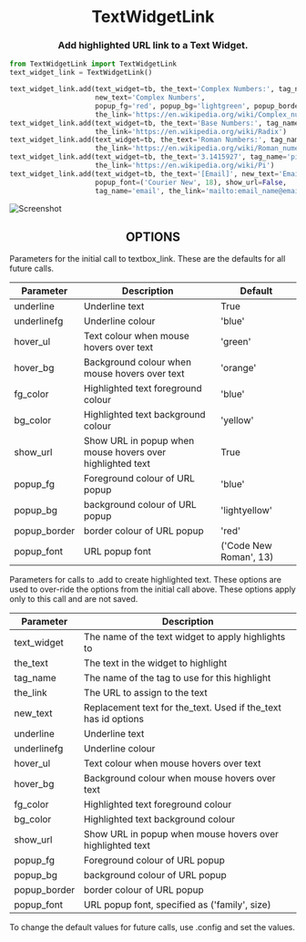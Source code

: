 <h1 align="center">TextWidgetLink</h1>

<h3 align="center">Add highlighted URL link to a Text Widget.</h3>

```python
from TextWidgetLink import TextWidgetLink
text_widget_link = TextWidgetLink()

text_widget_link.add(text_widget=tb, the_text='Complex Numbers:', tag_name='Complex',
                     new_text='Complex Numbers',
                     popup_fg='red', popup_bg='lightgreen', popup_border='purple',
                     the_link='https://en.wikipedia.org/wiki/Complex_number')
text_widget_link.add(text_widget=tb, the_text='Base Numbers:', tag_name='Base', bg_color='gold',
                     the_link='https://en.wikipedia.org/wiki/Radix')
text_widget_link.add(text_widget=tb, the_text='Roman Numbers:', tag_name='Roman',
                     the_link='https://en.wikipedia.org/wiki/Roman_numerals')
text_widget_link.add(text_widget=tb, the_text='3.1415927', tag_name='pi',
                     the_link='https://en.wikipedia.org/wiki/Pi')
text_widget_link.add(text_widget=tb, the_text='[Email]', new_text='Email',
                     popup_font=('Courier New', 18), show_url=False,
                     tag_name='email', the_link='mailto:email_name@email_server')
```
![Screenshot](https://github.com/Crystalline-Entity/TextboxLink/blob/main/textwidgetlink_messagebox.png)
<br>
<h2 align='center'> OPTIONS </h2>
<div align='left'>

Parameters for the initial call to textbox_link. These are the defaults for all future calls.

  | **Parameter** | **Description** | **Default** |
  | --- | --- | --- |
  | underline | Underline text | True |
  | underlinefg | Underline colour | 'blue' |
  | hover_ul | Text colour when mouse hovers over text | 'green' |
  | hover_bg | Background colour when mouse hovers over text | 'orange' |
  | fg_color | Highlighted text foreground colour | 'blue' |
  | bg_color | Highlighted text background colour | 'yellow' |
  | show_url | Show URL in popup when mouse hovers over highlighted text | True |
  | popup_fg | Foreground colour of URL popup | 'blue' |
  | popup_bg | background colour of URL popup | 'lightyellow' |
  | popup_border | border colour of URL popup |  'red' |
  | popup_font | URL popup font | ('Code New Roman', 13) |

Parameters for calls to .add to create highlighted text.
These options are used to over-ride the options from the initial call above. These options apply only to this
call and are not saved.

  | **Parameter** | **Description** |
  | --- | --- |
  | text_widget |  The name of the text widget to apply highlights to |
  | the_text | The text in the widget to highlight |
  | tag_name | The name of the tag to use for this highlight|
  | the_link | The URL to assign to the text |
  | new_text | Replacement text for the_text. Used if the_text has id options |
  | underline | Underline text |
  | underlinefg | Underline colour |
  | hover_ul | Text colour when mouse hovers over text |
  | hover_bg | Background colour when mouse hovers over text |
  | fg_color | Highlighted text foreground colour |
  | bg_color | Highlighted text background colour |
  | show_url | Show URL in popup when mouse hovers over highlighted text |
  | popup_fg | Foreground colour of URL popup |
  | popup_bg | background colour of URL popup |
  | popup_border | border colour of URL popup |
  | popup_font | URL popup font, specified as ('family', size) |

To change the default values for future calls, use .config and set the values.
